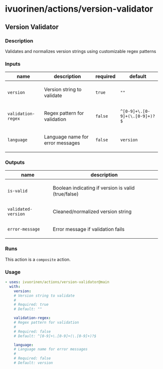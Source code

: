 # ivuorinen/actions/version-validator

## Version Validator

### Description

Validates and normalizes version strings using customizable regex patterns

### Inputs

| name               | description                             | required | default                       |
|--------------------|-----------------------------------------|----------|-------------------------------|
| `version`          | <p>Version string to validate</p>       | `true`   | `""`                          |
| `validation-regex` | <p>Regex pattern for validation</p>     | `false`  | `^[0-9]+\.[0-9]+(\.[0-9]+)?$` |
| `language`         | <p>Language name for error messages</p> | `false`  | `version`                     |

### Outputs

| name                | description                                                |
|---------------------|------------------------------------------------------------|
| `is-valid`          | <p>Boolean indicating if version is valid (true/false)</p> |
| `validated-version` | <p>Cleaned/normalized version string</p>                   |
| `error-message`     | <p>Error message if validation fails</p>                   |

### Runs

This action is a `composite` action.

### Usage

```yaml
- uses: ivuorinen/actions/version-validator@main
  with:
    version:
    # Version string to validate
    #
    # Required: true
    # Default: ""

    validation-regex:
    # Regex pattern for validation
    #
    # Required: false
    # Default: ^[0-9]+\.[0-9]+(\.[0-9]+)?$

    language:
    # Language name for error messages
    #
    # Required: false
    # Default: version
```
